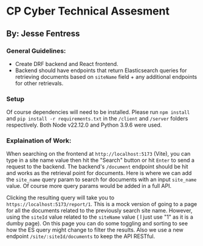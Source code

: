 # CP Cyber Technical Assesment

## By: Jesse Fentress

### General Guidelines:

-   Create DRF backend and React frontend.
-   Backend should have endpoints that return Elasticsearch queries for retrieving documents based on `siteName` field + any additional endpoints for other retrievals.

### Setup

Of course dependencies will need to be installed. Please run `npm install` and `pip install -r requirements.txt` in the `/client` and `/server` folders respectively. Both Node v22.12.0 and Python 3.9.6 were used.

### Explaination of Work:

When searching on the frontend at `http://localhost:5173` (Vite), you can type in a site name value then hit the "Search" button or hit `Enter` to send a request to the backend. The backend's `/document` endpoint should be hit and works as the retrieval point for documents. Here is where we can add the `site_name` query param to search for documents with an input `site_name` value. Of course more query params would be added in a full API.

Clicking the resulting query will take you to `https://localhost:5173/report/1`. This is a mock version of going to a page for all the documents related to the previously search site name. However, using the `siteId` value related to the `siteName` value ( I just use "1" as it is a dumby page). On this page you can do some toggling and sorting to see how the ES query might change to filter the results. Also we use a new endpoint `/site/:siteId/documents` to keep the API RESTful.

